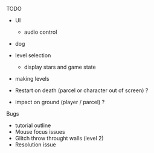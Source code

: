 TODO
- UI
    - audio control

- dog

- level selection
    - display stars and game state

- making levels

- Restart on death (parcel or character out of screen) ?
- impact on ground (player / parcel) ?

Bugs
- tutorial outline
- Mouse focus issues
- Glitch throw throught walls (level 2)
- Resolution issue